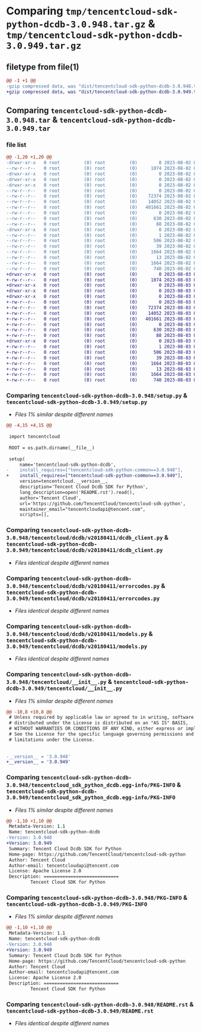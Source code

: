 # Comparing `tmp/tencentcloud-sdk-python-dcdb-3.0.948.tar.gz` & `tmp/tencentcloud-sdk-python-dcdb-3.0.949.tar.gz`

## filetype from file(1)

```diff
@@ -1 +1 @@
-gzip compressed data, was "dist/tencentcloud-sdk-python-dcdb-3.0.948.tar", last modified: Wed Aug  2 00:28:27 2023, max compression
+gzip compressed data, was "dist/tencentcloud-sdk-python-dcdb-3.0.949.tar", last modified: Thu Aug  3 00:24:47 2023, max compression
```

## Comparing `tencentcloud-sdk-python-dcdb-3.0.948.tar` & `tencentcloud-sdk-python-dcdb-3.0.949.tar`

### file list

```diff
@@ -1,20 +1,20 @@
-drwxr-xr-x   0 root         (0) root         (0)        0 2023-08-02 00:28:27.000000 tencentcloud-sdk-python-dcdb-3.0.948/
--rw-r--r--   0 root         (0) root         (0)     1074 2023-08-02 00:28:27.000000 tencentcloud-sdk-python-dcdb-3.0.948/setup.py
-drwxr-xr-x   0 root         (0) root         (0)        0 2023-08-02 00:28:27.000000 tencentcloud-sdk-python-dcdb-3.0.948/tencentcloud/
-drwxr-xr-x   0 root         (0) root         (0)        0 2023-08-02 00:28:27.000000 tencentcloud-sdk-python-dcdb-3.0.948/tencentcloud/dcdb/
-drwxr-xr-x   0 root         (0) root         (0)        0 2023-08-02 00:28:27.000000 tencentcloud-sdk-python-dcdb-3.0.948/tencentcloud/dcdb/v20180411/
--rw-r--r--   0 root         (0) root         (0)        0 2023-08-02 00:28:27.000000 tencentcloud-sdk-python-dcdb-3.0.948/tencentcloud/dcdb/v20180411/__init__.py
--rw-r--r--   0 root         (0) root         (0)    72374 2023-08-02 00:28:27.000000 tencentcloud-sdk-python-dcdb-3.0.948/tencentcloud/dcdb/v20180411/dcdb_client.py
--rw-r--r--   0 root         (0) root         (0)    14052 2023-08-02 00:28:27.000000 tencentcloud-sdk-python-dcdb-3.0.948/tencentcloud/dcdb/v20180411/errorcodes.py
--rw-r--r--   0 root         (0) root         (0)   401661 2023-08-02 00:28:27.000000 tencentcloud-sdk-python-dcdb-3.0.948/tencentcloud/dcdb/v20180411/models.py
--rw-r--r--   0 root         (0) root         (0)        0 2023-08-02 00:28:27.000000 tencentcloud-sdk-python-dcdb-3.0.948/tencentcloud/dcdb/__init__.py
--rw-r--r--   0 root         (0) root         (0)      630 2023-08-02 00:28:27.000000 tencentcloud-sdk-python-dcdb-3.0.948/tencentcloud/__init__.py
--rw-r--r--   0 root         (0) root         (0)       88 2023-08-02 00:28:27.000000 tencentcloud-sdk-python-dcdb-3.0.948/setup.cfg
-drwxr-xr-x   0 root         (0) root         (0)        0 2023-08-02 00:28:27.000000 tencentcloud-sdk-python-dcdb-3.0.948/tencentcloud_sdk_python_dcdb.egg-info/
--rw-r--r--   0 root         (0) root         (0)        1 2023-08-02 00:28:27.000000 tencentcloud-sdk-python-dcdb-3.0.948/tencentcloud_sdk_python_dcdb.egg-info/dependency_links.txt
--rw-r--r--   0 root         (0) root         (0)      506 2023-08-02 00:28:27.000000 tencentcloud-sdk-python-dcdb-3.0.948/tencentcloud_sdk_python_dcdb.egg-info/SOURCES.txt
--rw-r--r--   0 root         (0) root         (0)       39 2023-08-02 00:28:27.000000 tencentcloud-sdk-python-dcdb-3.0.948/tencentcloud_sdk_python_dcdb.egg-info/requires.txt
--rw-r--r--   0 root         (0) root         (0)     1664 2023-08-02 00:28:27.000000 tencentcloud-sdk-python-dcdb-3.0.948/tencentcloud_sdk_python_dcdb.egg-info/PKG-INFO
--rw-r--r--   0 root         (0) root         (0)       13 2023-08-02 00:28:27.000000 tencentcloud-sdk-python-dcdb-3.0.948/tencentcloud_sdk_python_dcdb.egg-info/top_level.txt
--rw-r--r--   0 root         (0) root         (0)     1664 2023-08-02 00:28:27.000000 tencentcloud-sdk-python-dcdb-3.0.948/PKG-INFO
--rw-r--r--   0 root         (0) root         (0)      740 2023-08-02 00:28:27.000000 tencentcloud-sdk-python-dcdb-3.0.948/README.rst
+drwxr-xr-x   0 root         (0) root         (0)        0 2023-08-03 00:24:47.000000 tencentcloud-sdk-python-dcdb-3.0.949/
+-rw-r--r--   0 root         (0) root         (0)     1074 2023-08-03 00:24:47.000000 tencentcloud-sdk-python-dcdb-3.0.949/setup.py
+drwxr-xr-x   0 root         (0) root         (0)        0 2023-08-03 00:24:47.000000 tencentcloud-sdk-python-dcdb-3.0.949/tencentcloud/
+drwxr-xr-x   0 root         (0) root         (0)        0 2023-08-03 00:24:47.000000 tencentcloud-sdk-python-dcdb-3.0.949/tencentcloud/dcdb/
+drwxr-xr-x   0 root         (0) root         (0)        0 2023-08-03 00:24:47.000000 tencentcloud-sdk-python-dcdb-3.0.949/tencentcloud/dcdb/v20180411/
+-rw-r--r--   0 root         (0) root         (0)        0 2023-08-03 00:24:47.000000 tencentcloud-sdk-python-dcdb-3.0.949/tencentcloud/dcdb/v20180411/__init__.py
+-rw-r--r--   0 root         (0) root         (0)    72374 2023-08-03 00:24:47.000000 tencentcloud-sdk-python-dcdb-3.0.949/tencentcloud/dcdb/v20180411/dcdb_client.py
+-rw-r--r--   0 root         (0) root         (0)    14052 2023-08-03 00:24:47.000000 tencentcloud-sdk-python-dcdb-3.0.949/tencentcloud/dcdb/v20180411/errorcodes.py
+-rw-r--r--   0 root         (0) root         (0)   401661 2023-08-03 00:24:47.000000 tencentcloud-sdk-python-dcdb-3.0.949/tencentcloud/dcdb/v20180411/models.py
+-rw-r--r--   0 root         (0) root         (0)        0 2023-08-03 00:24:47.000000 tencentcloud-sdk-python-dcdb-3.0.949/tencentcloud/dcdb/__init__.py
+-rw-r--r--   0 root         (0) root         (0)      630 2023-08-03 00:24:47.000000 tencentcloud-sdk-python-dcdb-3.0.949/tencentcloud/__init__.py
+-rw-r--r--   0 root         (0) root         (0)       88 2023-08-03 00:24:47.000000 tencentcloud-sdk-python-dcdb-3.0.949/setup.cfg
+drwxr-xr-x   0 root         (0) root         (0)        0 2023-08-03 00:24:47.000000 tencentcloud-sdk-python-dcdb-3.0.949/tencentcloud_sdk_python_dcdb.egg-info/
+-rw-r--r--   0 root         (0) root         (0)        1 2023-08-03 00:24:47.000000 tencentcloud-sdk-python-dcdb-3.0.949/tencentcloud_sdk_python_dcdb.egg-info/dependency_links.txt
+-rw-r--r--   0 root         (0) root         (0)      506 2023-08-03 00:24:47.000000 tencentcloud-sdk-python-dcdb-3.0.949/tencentcloud_sdk_python_dcdb.egg-info/SOURCES.txt
+-rw-r--r--   0 root         (0) root         (0)       39 2023-08-03 00:24:47.000000 tencentcloud-sdk-python-dcdb-3.0.949/tencentcloud_sdk_python_dcdb.egg-info/requires.txt
+-rw-r--r--   0 root         (0) root         (0)     1664 2023-08-03 00:24:47.000000 tencentcloud-sdk-python-dcdb-3.0.949/tencentcloud_sdk_python_dcdb.egg-info/PKG-INFO
+-rw-r--r--   0 root         (0) root         (0)       13 2023-08-03 00:24:47.000000 tencentcloud-sdk-python-dcdb-3.0.949/tencentcloud_sdk_python_dcdb.egg-info/top_level.txt
+-rw-r--r--   0 root         (0) root         (0)     1664 2023-08-03 00:24:47.000000 tencentcloud-sdk-python-dcdb-3.0.949/PKG-INFO
+-rw-r--r--   0 root         (0) root         (0)      740 2023-08-03 00:24:47.000000 tencentcloud-sdk-python-dcdb-3.0.949/README.rst
```

### Comparing `tencentcloud-sdk-python-dcdb-3.0.948/setup.py` & `tencentcloud-sdk-python-dcdb-3.0.949/setup.py`

 * *Files 1% similar despite different names*

```diff
@@ -4,15 +4,15 @@
 
 import tencentcloud
 
 ROOT = os.path.dirname(__file__)
 
 setup(
     name='tencentcloud-sdk-python-dcdb',
-    install_requires=["tencentcloud-sdk-python-common==3.0.948"],
+    install_requires=["tencentcloud-sdk-python-common==3.0.949"],
     version=tencentcloud.__version__,
     description='Tencent Cloud Dcdb SDK for Python',
     long_description=open('README.rst').read(),
     author='Tencent Cloud',
     url='https://github.com/TencentCloud/tencentcloud-sdk-python',
     maintainer_email="tencentcloudapi@tencent.com",
     scripts=[],
```

### Comparing `tencentcloud-sdk-python-dcdb-3.0.948/tencentcloud/dcdb/v20180411/dcdb_client.py` & `tencentcloud-sdk-python-dcdb-3.0.949/tencentcloud/dcdb/v20180411/dcdb_client.py`

 * *Files identical despite different names*

### Comparing `tencentcloud-sdk-python-dcdb-3.0.948/tencentcloud/dcdb/v20180411/errorcodes.py` & `tencentcloud-sdk-python-dcdb-3.0.949/tencentcloud/dcdb/v20180411/errorcodes.py`

 * *Files identical despite different names*

### Comparing `tencentcloud-sdk-python-dcdb-3.0.948/tencentcloud/dcdb/v20180411/models.py` & `tencentcloud-sdk-python-dcdb-3.0.949/tencentcloud/dcdb/v20180411/models.py`

 * *Files identical despite different names*

### Comparing `tencentcloud-sdk-python-dcdb-3.0.948/tencentcloud/__init__.py` & `tencentcloud-sdk-python-dcdb-3.0.949/tencentcloud/__init__.py`

 * *Files 1% similar despite different names*

```diff
@@ -10,8 +10,8 @@
 # Unless required by applicable law or agreed to in writing, software
 # distributed under the License is distributed on an "AS IS" BASIS,
 # WITHOUT WARRANTIES OR CONDITIONS OF ANY KIND, either express or implied.
 # See the License for the specific language governing permissions and
 # limitations under the License.
 
 
-__version__ = '3.0.948'
+__version__ = '3.0.949'
```

### Comparing `tencentcloud-sdk-python-dcdb-3.0.948/tencentcloud_sdk_python_dcdb.egg-info/PKG-INFO` & `tencentcloud-sdk-python-dcdb-3.0.949/tencentcloud_sdk_python_dcdb.egg-info/PKG-INFO`

 * *Files 1% similar despite different names*

```diff
@@ -1,10 +1,10 @@
 Metadata-Version: 1.1
 Name: tencentcloud-sdk-python-dcdb
-Version: 3.0.948
+Version: 3.0.949
 Summary: Tencent Cloud Dcdb SDK for Python
 Home-page: https://github.com/TencentCloud/tencentcloud-sdk-python
 Author: Tencent Cloud
 Author-email: tencentcloudapi@tencent.com
 License: Apache License 2.0
 Description: ============================
         Tencent Cloud SDK for Python
```

### Comparing `tencentcloud-sdk-python-dcdb-3.0.948/PKG-INFO` & `tencentcloud-sdk-python-dcdb-3.0.949/PKG-INFO`

 * *Files 1% similar despite different names*

```diff
@@ -1,10 +1,10 @@
 Metadata-Version: 1.1
 Name: tencentcloud-sdk-python-dcdb
-Version: 3.0.948
+Version: 3.0.949
 Summary: Tencent Cloud Dcdb SDK for Python
 Home-page: https://github.com/TencentCloud/tencentcloud-sdk-python
 Author: Tencent Cloud
 Author-email: tencentcloudapi@tencent.com
 License: Apache License 2.0
 Description: ============================
         Tencent Cloud SDK for Python
```

### Comparing `tencentcloud-sdk-python-dcdb-3.0.948/README.rst` & `tencentcloud-sdk-python-dcdb-3.0.949/README.rst`

 * *Files identical despite different names*

